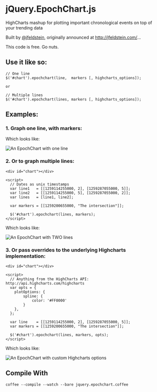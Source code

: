 jQuery.EpochChart.js
====================

HighCharts mashup for plotting important chronological events on top of your trending data

Built by [@jfeldstein](http://twitter.com/jfeldstein), originally announced at http://jfeldstein.com/...

This code is free. Go nuts. 

## Use it like so: 
  
    // One line
    $('#chart').epochchart(line,  markers [, highcharts_options]);

    or 

    // Multiple lines
    $('#chart').epochchart(lines, markers [, highcharts_options]);


## Examples: 

### 1. Graph one line, with markers:

  <div id="oneline"></div>

  <script>
    // Dates as unix timestamps
    var line    = {
      name: "The Line",
      data: [[1259114255000, 2], [1259200655000, 2.25], [1259287055000, 5]]
    };

    var markers = [[1259200655000, "Hired the new sales guy."]];

    $('#oneline').epochchart(line, markers);
  </script>

Which looks like: 

![An EpochChart with one line](https://raw.github.com/jfeldstein/jQuery.EpochChart.js/master/examples/images/basic.png "An EpochChart with one line")



### 2. Or to graph multiple lines: 

    <div id="chart"></div>

    <script>
      // Dates as unix timestamps
      var line1   = [[1259114255000, 2], [1259287055000, 5]];
      var line2   = [[1259114255000, 5], [1259287055000, 2]];
      var lines   = [line1, line2];
      
      var markers = [[1259200655000, "The intersection"]];

      $('#chart').epochchart(lines, markers);
    </script>

Which looks like:

![An EpochChart with TWO lines](https://raw.github.com/jfeldstein/jQuery.EpochChart.js/master/examples/images/twolines.png "An EpochChart with TWO lines")



### 3. Or pass overrides to the underlying Highcharts implementation:

    <div id="chart"></div>

    <script>
      // Anything from the HighCharts API: http://api.highcharts.com/highcharts
      var opts = {
        plotOptions: {
            spline: {
                color: '#FF0000'
            }
        },
      };

      var line    = [[1259114255000, 2], [1259287055000, 5]];
      var markers = [[1259200655000, "The intersection"]];

      $('#chart').epochchart(lines, markers, opts);
    </script>

Which looks like: 

![An EpochChart with custom Highcharts options](https://raw.github.com/jfeldstein/jQuery.EpochChart.js/master/examples/images/custom.png "An EpochChart with custom Highcharts options")



## Compile With

`coffee --compile --watch --bare jquery.epochchart.coffee`

